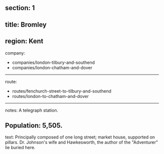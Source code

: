 section: 1
----
title: Bromley
----
region: Kent
----
company:
- companies/london-tilbury-and-southend
- companies/london-chatham-and-dover
----
route:
- routes/fenchurch-street-to-tilbury-and-southend
- routes/london-to-chatham-and-dover
----
notes: A telegraph station.

Population: 5,505.
----
text: Principally composed of one long street; market house, supported on pillars. Dr. Johnson's wife and Hawkesworth, the author of the "Adventurer" lie buried here.
